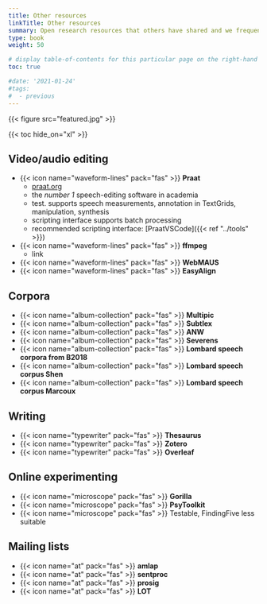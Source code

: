 ```yaml
---
title: Other resources
linkTitle: Other resources
summary: Open research resources that others have shared and we frequently use.
type: book
weight: 50

# display table-of-contents for this particular page on the right-hand side?
toc: true

#date: '2021-01-24'
#tags:
#  - previous
---
```


{{< figure src="featured.jpg" >}}

{{< toc hide_on="xl" >}}

## Video/audio editing
<!-- alternative icon: waveform -->
- {{< icon name="waveform-lines" pack="fas" >}} **Praat**
  - [praat.org](https://www.praat.org)
  - the *number 1* speech-editing software in academia
  - test. supports speech measurements, annotation in TextGrids, manipulation, synthesis
  - scripting interface supports batch processing
  - recommended scripting interface: [PraatVSCode]({{< ref "../tools" >}})
- {{< icon name="waveform-lines" pack="fas" >}} **ffmpeg**
  - link
- {{< icon name="waveform-lines" pack="fas" >}} **WebMAUS**
- {{< icon name="waveform-lines" pack="fas" >}} **EasyAlign**

## Corpora
- {{< icon name="album-collection" pack="fas" >}} **Multipic**
- {{< icon name="album-collection" pack="fas" >}} **Subtlex**
- {{< icon name="album-collection" pack="fas" >}} **ANW**
- {{< icon name="album-collection" pack="fas" >}} **Severens**
- {{< icon name="album-collection" pack="fas" >}} **Lombard speech corpora from B2018**
- {{< icon name="album-collection" pack="fas" >}} **Lombard speech corpus Shen**
- {{< icon name="album-collection" pack="fas" >}} **Lombard speech corpus Marcoux**

## Writing
<!-- alternative icon: file-pen -->
- {{< icon name="typewriter" pack="fas" >}} **Thesaurus**
- {{< icon name="typewriter" pack="fas" >}} **Zotero**
- {{< icon name="typewriter" pack="fas" >}} **Overleaf**

## Online experimenting
- {{< icon name="microscope" pack="fas" >}} **Gorilla**
- {{< icon name="microscope" pack="fas" >}} **PsyToolkit**
- {{< icon name="microscope" pack="fas" >}} Testable, FindingFive less suitable

## Mailing lists
- {{< icon name="at" pack="fas" >}} **amlap**
- {{< icon name="at" pack="fas" >}} **sentproc**
- {{< icon name="at" pack="fas" >}} **prosig**
- {{< icon name="at" pack="fas" >}} **LOT**
